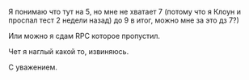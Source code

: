 Я понимаю что тут на 5, но мне не хватает 7 (потому что я Клоун и проспал тест 2 недели назад) до 9 в итог, можно мне за это дз 7?) 

Или можно я сдам RPC которое пропустил.

Чет я наглый какой то, извиняюсь.

С уважением.
